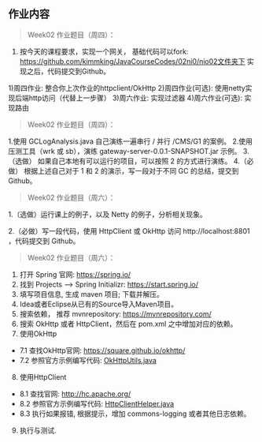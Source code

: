 ## 作业内容

> Week02 作业题目（周四）：

1. 按今天的课程要求，实现一个网关，
基础代码可以fork: https://github.com/kimmking/JavaCourseCodes/02ni0/nio02文件夹下
实现之后，代码提交到Github。

1)周四作业: 整合你上次作业的httpclient/OkHttp
2)周四作业(可选): 使用netty实现后端http访问（代替上一步骤）
3)周六作业: 实现过滤器
4)周六作业(可选): 实现路由

> Week02 作业题目（周四）：

1.使用 GCLogAnalysis.java 自己演练一遍串行 / 并行 /CMS/G1 的案例。
2.使用压测工具（wrk 或 sb），演练 gateway-server-0.0.1-SNAPSHOT.jar 示例。
3.（选做） 如果自己本地有可以运行的项目，可以按照 2 的方式进行演练。
4.（必做） 根据上述自己对于 1 和 2 的演示，写一段对于不同 GC 的总结，提交到 Github。

> Week02 作业题目（周六）：

1.（选做）运行课上的例子，以及 Netty 的例子，分析相关现象。

2.（必做）写一段代码，使用 HttpClient 或 OkHttp 访问 http://localhost:8801 ，代码提交到 Github。

> Week02 作业题目（周六）：

1. 打开 Spring 官网: https://spring.io/
2. 找到 Projects --> Spring Initializr:  https://start.spring.io/
3. 填写项目信息, 生成 maven 项目; 下载并解压。
4. Idea或者Eclipse从已有的Source导入Maven项目。
5. 搜索依赖， 推荐 mvnrepository: https://mvnrepository.com/
6. 搜索 OkHttp 或者 HttpClient，然后在 pom.xml 之中增加对应的依赖。
7. 使用OkHttp
  - 7.1 查找OkHttp官网: https://square.github.io/okhttp/
  - 7.2 参照官方示例编写代码: [OkHttpUtils.java](https://github.com/renfufei/JAVA-000/blob/main/Week_02/homework02/src/main/java/com/renfufei/homework02/OkHttpUtils.java)
8. 使用HttpClient
  - 8.1 查找官网: http://hc.apache.org/
  - 8.2 参照官方示例编写代码: [HttpClientHelper.java](https://github.com/renfufei/JAVA-000/blob/main/Week_02/homework02/src/main/java/com/renfufei/homework02/HttpClientHelper.java)
  - 8.3 执行如果报错, 根据提示，增加 commons-logging 或者其他日志依赖。
9. 执行与测试.
